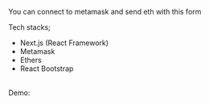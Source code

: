 You can connect to metamask and send eth with this form 

Tech stacks;
* Next.js (React Framework) 
* Metamask
* Ethers
* React Bootstrap
<br>
Demo: